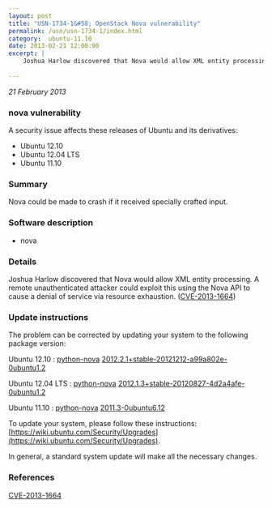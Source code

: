 ```yaml
---
layout: post
title: "USN-1734-1&#58; OpenStack Nova vulnerability"
permalink: /usn/usn-1734-1/index.html
category:  ubuntu-11.10
date: 2013-02-21 12:00:00
excerpt: |
    Joshua Harlow discovered that Nova would allow XML entity processing. A remote unauthenticated attacker could exploit this using the Nova API to cause a denial of service via resource exhaustion. ([CVE-2013-1664](http://people.ubuntu.com/~ubuntu-security/cve/CVE-2013-1664)) 
    
--- 
```

 
 

*21 February 2013*

### nova vulnerability

A security issue affects these releases of Ubuntu and its derivatives:

* Ubuntu 12.10
* Ubuntu 12.04 LTS
* Ubuntu 11.10

### Summary

Nova could be made to crash if it received specially crafted input. 

### Software description

* nova 

### Details

Joshua Harlow discovered that Nova would allow XML entity processing. A remote unauthenticated attacker could exploit this using the Nova API to cause a denial of service via resource exhaustion. ([CVE-2013-1664](http://people.ubuntu.com/~ubuntu-security/cve/CVE-2013-1664)) 

### Update instructions

The problem can be corrected by updating your system to the following package version:

Ubuntu 12.10
 : [python-nova](https://launchpad.net/ubuntu/+source/nova) <span> [2012.2.1+stable-20121212-a99a802e-0ubuntu1.2](https://launchpad.net/ubuntu/+source/nova/2012.2.1+stable-20121212-a99a802e-0ubuntu1.2) </span> 

Ubuntu 12.04 LTS
 : [python-nova](https://launchpad.net/ubuntu/+source/nova) <span> [2012.1.3+stable-20120827-4d2a4afe-0ubuntu1.2](https://launchpad.net/ubuntu/+source/nova/2012.1.3+stable-20120827-4d2a4afe-0ubuntu1.2) </span> 

Ubuntu 11.10
 : [python-nova](https://launchpad.net/ubuntu/+source/nova) <span> [2011.3-0ubuntu6.12](https://launchpad.net/ubuntu/+source/nova/2011.3-0ubuntu6.12) </span> 

To update your system, please follow these instructions: [https://wiki.ubuntu.com/Security/Upgrades](https://wiki.ubuntu.com/Security/Upgrades).

In general, a standard system update will make all the necessary changes. 

### References

 
 [CVE-2013-1664](http://people.ubuntu.com/~ubuntu-security/cve/CVE-2013-1664)
 

